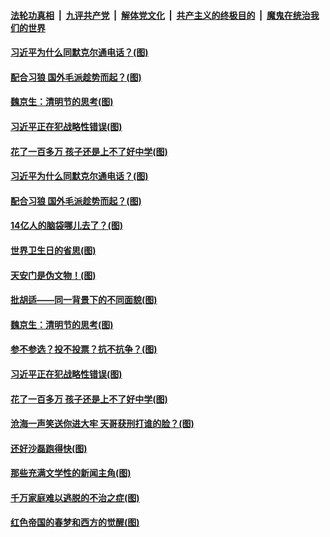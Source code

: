 

####  [法轮功真相](../../../../basic/blob/master/README.md?t=04090702) &nbsp;|&nbsp; [九评共产党](../../../../9ping.md/blob/master/README.md?t=04090702) &nbsp;|&nbsp; [解体党文化](../../../../jtdwh.md/blob/master/README.md?t=04090702)  &nbsp;|&nbsp; [共产主义的终极目的](../../../../gczydzjmd.md/blob/master/README.md?t=04090702) &nbsp;|&nbsp; [魔鬼在统治我们的世界](../../../../mgztzwmdsj.md/blob/master/README.md?t=04090702) 

#### [习近平为什么同默克尔通电话？(图)](../pages/p4/968155.md?t=04090702) 

#### [配合习狼 国外毛派趁势而起？(图)](../pages/p4/968151.md?t=04090702) 


#### [魏京生：清明节的思考(图)](../pages/p4/968069.md?t=04090702) 

#### [习近平正在犯战略性错误(图)](../pages/p4/968063.md?t=04090702) 

#### [花了一百多万 孩子还是上不了好中学(图)](../pages/p4/967959.md?t=04090702) 

#### [习近平为什么同默克尔通电话？(图)](../pages/p4/968155.md?t=04090702) 

#### [配合习狼 国外毛派趁势而起？(图)](../pages/p4/968151.md?t=04090702) 

#### [14亿人的脑袋哪儿去了？(图)](../pages/p4/968150.md?t=04090702) 


#### [世界卫生日的省思(图)](../pages/p4/968078.md?t=04090702) 

#### [天安门是伪文物！(图)](../pages/p4/968076.md?t=04090702) 


#### [批胡适——同一背景下的不同面貌(图)](../pages/p4/968070.md?t=04090702) 

#### [魏京生：清明节的思考(图)](../pages/p4/968069.md?t=04090702) 

#### [参不参选？投不投票？抗不抗争？(图)](../pages/p4/968067.md?t=04090702) 

#### [习近平正在犯战略性错误(图)](../pages/p4/968063.md?t=04090702) 


#### [花了一百多万 孩子还是上不了好中学(图)](../pages/p4/967959.md?t=04090702) 

#### [沧海一声笑送你进大牢 天哥获刑打谁的脸？(图)](../pages/p4/967961.md?t=04090702) 

#### [还好沙磊跑得快(图)](../pages/p4/967955.md?t=04090702) 

#### [那些充满文学性的新闻主角(图)](../pages/p4/967958.md?t=04090702) 

#### [千万家庭难以逃脱的不治之症(图)](../pages/p4/967956.md?t=04090702) 


#### [红色帝国的春梦和西方的觉醒(图)](../pages/p4/967870.md?t=04090702) 


